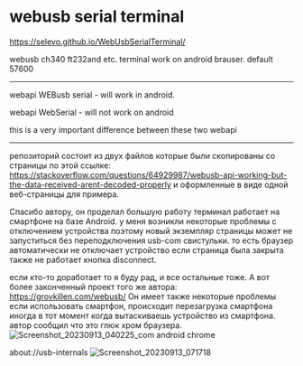 # webusb serial terminal
https://selevo.github.io/WebUsbSerialTerminal/

webusb ch340 ft232and etc. terminal  work on android brauser.
default 57600
_____________
webapi WEBusb serial - will work in android.

webapi WebSerial - will not work on android

this is a very important difference between these two webapi
_____________
репозиторий состоит из двух файлов которые были скопированы со страницы по этой ссылке:
https://stackoverflow.com/questions/64929987/webusb-api-working-but-the-data-received-arent-decoded-properly
и оформленные в виде одной веб-страницы для примера.

Спасибо автору, он проделал большую работу терминал работает на смартфоне на базе Android. 
у меня возникли некоторые проблемы с отключением устройства поэтому новый экземпляр страницы может не запуститься без переподключения usb-com свистульки.
то есть браузер автоматически не отключает устройство если страница была закрыта 
также не работает кнопка disconnect.

если кто-то доработает то я буду рад, и все остальные тоже.
А вот более законченный проект того же автора: 
https://grovkillen.com/webusb/
Он имеет также некоторые проблемы если использовать смартфон, происходит перезагрузка смартфона иногда в тот момент когда вытаскиваешь устройство из смартфона. автор сообщил что это глюк хром браузера.
![Screenshot_20230913_040225_com android chrome](https://github.com/selevo/WebUsbSerialTerminal/assets/13694921/1d808fe0-d964-4601-b5a4-04428f0c6b25)

about://usb-internals
![Screenshot_20230913_071718](https://github.com/selevo/WebUsbSerialTerminal/assets/13694921/da16214d-5a48-4a8d-9ece-db436bd7a682)

